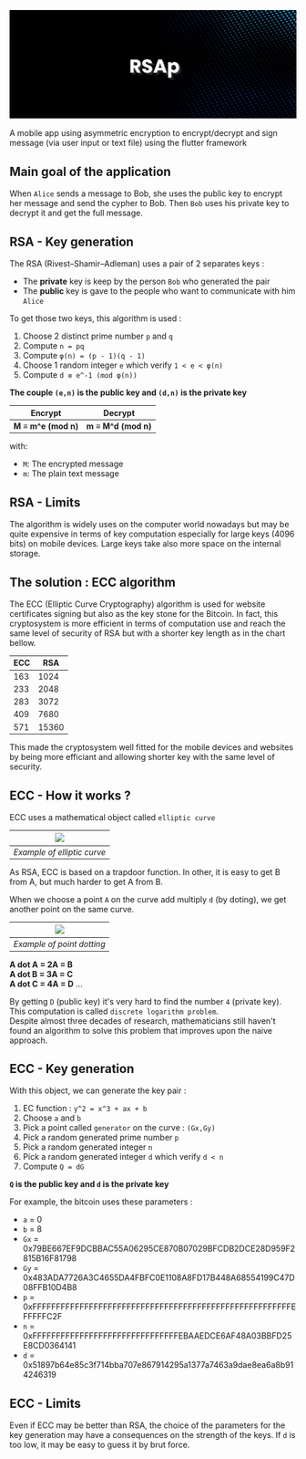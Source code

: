 ![](banner.png)

A mobile app using asymmetric encryption to encrypt/decrypt and sign message (via user input or text file) using the flutter framework

## Main goal of the application

When `Alice` sends a message to Bob, she uses the public key to encrypt her message and send the cypher to
Bob. Then `Bob` uses his private key to decrypt it and get the full message.

## RSA - Key generation

The RSA (Rivest–Shamir–Adleman) uses a pair of 2 separates keys : 
* The **private** key is keep by the person `Bob` who generated the pair
* The **public** key is gave to the people who want to communicate with him `Alice`

To get those two keys, this algorithm is used :
1. Choose 2 distinct prime number `p` and `q`
2. Compute `n = pq`
3. Compute `φ(n) = (p - 1)(q - 1)` 
4. Choose 1 random integer `e` which verify `1 < e < φ(n)`
5. Compute `d ≡ e^-1 (mod φ(n))`

**The couple `(e,n)` is the public key and `(d,n)` is the private key**

| Encrypt | Decrypt                         |
|---------|---------------------------------|
| **M ≡ m^e (mod n)** | **m ≡ M^d (mod n)** |

with: 
* `M`: The encrypted message
* `m`: The plain text message

## RSA - Limits

The algorithm is widely uses on the computer world nowadays but may be quite expensive in terms of
key computation especially for large keys (4096 bits) on mobile devices. Large keys take also more space on the 
internal storage.

## The solution : ECC algorithm

The ECC (Elliptic Curve Cryptography) algorithm is used for website certificates signing but also as the key stone 
for the Bitcoin. In fact, this cryptosystem is more efficient in terms of computation use and reach the same level
of security of RSA but with a shorter key length as in the chart bellow.

| ECC | RSA   |
|-----|-------|
| 163 | 1024  |
| 233 | 2048  |
| 283 | 3072  |
| 409 | 7680  |
| 571 | 15360 |

This made the cryptosystem well fitted for the mobile devices and websites by being more efficiant and allowing 
shorter key with the same level of security.

## ECC - How it works ?

ECC uses a mathematical object called `elliptic curve`

| ![](https://blog.cloudflare.com/content/images/image00.png) |
|------------------------------------------| 
| *Example of elliptic curve* |

As RSA, ECC is based on a trapdoor function. In other, it is easy to get B from A, but much harder to get A from B.

When we choose a point `A` on the curve add multiply `d` (by doting), we get another point on the same curve.

| ![](https://blog.cloudflare.com/content/images/image02.gif) |
|------------------------------------------| 
| *Example of point dotting* |


**A dot A = 2A = B** \
**A dot B = 3A = C** \
**A dot C = 4A = D**
... 

By getting `D` (public key) it's very hard to find the number `4` (private key). This computation is called 
`discrete logarithm problem`. \
Despite almost three decades of research, mathematicians still haven't found an algorithm to solve this problem
that improves upon the naive approach.

## ECC - Key generation

With this object, we can generate the key pair : 
1. EC function : `y^2 = x^3 + ax + b`
2. Choose `a` and `b`
3. Pick a point called `generator` on the curve : `(Gx,Gy)`
4. Pick a random generated prime number `p`
5. Pick a random generated integer `n`
6. Pick a random generated integer `d` which verify `d < n`
7. Compute `Q = dG`

**`Q` is the public key and `d` is the private key**

For example, the bitcoin uses these parameters : 
* `a` = 0
* `b` = 8
* `Gx` = 0x79BE667EF9DCBBAC55A06295CE870B07029BFCDB2DCE28D959F2815B16F81798
* `Gy` = 0x483ADA7726A3C4655DA4FBFC0E1108A8FD17B448A68554199C47D08FFB10D4B8
* `p` = 0xFFFFFFFFFFFFFFFFFFFFFFFFFFFFFFFFFFFFFFFFFFFFFFFFFFFFFFFEFFFFFC2F
* `n` = 0xFFFFFFFFFFFFFFFFFFFFFFFFFFFFFFFEBAAEDCE6AF48A03BBFD25E8CD0364141
* `d` = 0x51897b64e85c3f714bba707e867914295a1377a7463a9dae8ea6a8b914246319

## ECC - Limits

Even if ECC may be better than RSA, the choice of the parameters for the key generation may have 
a consequences on the strength of the keys. If `d` is too low, it may be easy to guess it by brut force.


